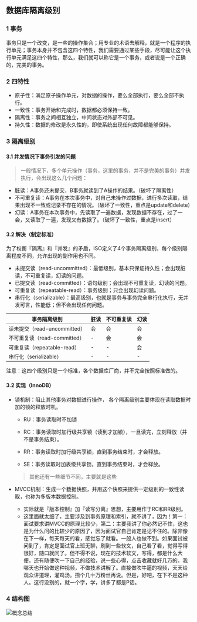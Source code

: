 ## 数据库隔离级别

### 1  事务

事务只是一个改变，是一些的操作集合；用专业的术语去解释，就是一个程序的执行单元；事务本身并不包含这四个特性，我们需要通过某些手段，尽可能让这个执行单元满足这四个特性，那么，我们就可以称它是一个事务，或者说是一个正确的，完美的事务。

### 2  四特性

- 原子性：满足原子操作单元，对数据的操作，要么全部执行，要么全部不执行。
- 一致性：事务开始和完成时，数据都必须保持一致。
- 隔离性：事务之间相互独立，中间状态对外部不可见。
- 持久性：数据的修改是永久性的，即使系统出现任何故障都能够保持。

### 3  隔离级别

#### 3.1  并发情况下事务引发的问题

> 一般情况下，多个单元操作（事务，这里的事务，并不是完美的事务）并发执行，会出现这么几个问题：

- 脏读：A事务还未提交，B事务就读到了A操作的结果。（破坏了隔离性）
- 不可重复读：A事务在本次事务中，对自己未操作过数据，进行多次读取，结果出现不一致或记录不存在的情况。（破坏了一致性，重点是update和delete）
- 幻读：A事务在本次事务中，先读取了一遍数据，发现数据不存在，过了一会，又读取了一遍，发现又有数据了。（破坏了一致性，重点是insert）

#### 3.2  解决（制定标准）

为了权衡『隔离』和『并发』的矛盾，ISO定义了4个事务隔离级别，每个级别隔离程度不同，允许出现的副作用也不同。

- 未提交读（read-uncommitted）：最低级别，基本只保证持久性；会出现脏读，不可重复读，幻读的问题。
- 已提交读（read-committed）：语句级别；会出现不可重复读，幻读的问题。
- 可重复读（repeatable-read）：事务级别；只会出现幻读问题。
- 串行化（serializable）：最高级别，也就是事务与事务完全串行化执行，无并发可言，性能低；但不会出现任何问题。

| 事务隔离级别                 | 脏读 | 不可重复读 | 幻读 |
| ---------------------------- | ---- | ---------- | ---- |
| 读未提交（read-uncommitted） | 会   | 会         | 会   |
| 不可重复读（read-committed） | -    | 会         | 会   |
| 可重复读（repeatable-read）  | -    | -          | 会   |
| 串行化（serializable）       | -    | -          | -    |

注意：这四个级别只是一个标准，各个数据库厂商，并不完全按照标准做的。

#### 3.2  实现（InnoDB）

- 锁机制：阻止其他事务对数据进行操作， 各个隔离级别主要体现在读取数据时加的锁的释放时机。

  - RU：事务读取时不加锁

  - RC：事务读取时加行级共享锁（读到才加锁），一旦读完，立刻释放（并不是事务结束）。

  - RR：事务读取时加行级共享锁，直到事务结束时，才会释放。

  - SE：事务读取时加表级共享锁，直到事务结束时，才会释放。

  > 其他还有一些细节不同，主要就是这些

- MVCC机制：生成一个数据快照，并用这个快照来提供一定级别的一致性读取，也称为多版本数据控制。

  - 实际就是『版本控制』加『读写分离』思想，主要用作于RC和RR级别。
  -  这里面就太细了，主要涉及到事务原理和索引，就不讲了，因为！第一：面试要求讲MVCC的原理比较少，第二：主要我讲了你必然记不住，这也是为什么问的比较少的原因了，因为面试官自己肯定是记不住的。除非像在下一样，每天每天的看，感觉忘了就看。一般人也做不到。如果面试被问到了，肯定是面试官上班无聊，刷到一些软文，自己看了看，觉得写得很好，随口就问了。但不得不说，现在的技术软文，写得，都是什么大便。还有随便吹一下自己的经验，说一些心得，点击收藏就好几万的。我哪天也开始做这种视频，不做技术讲解了。直接做吹牛逼的视频，天天给观众讲道理，灌鸡汤。攒个几十万粉丝再说。但是，好吧，在下不是这种人。这行没别的，就一个字，学，讲多了都是P话。

### 4  结构图

![概念总结](..\_img\02.png)